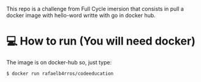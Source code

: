 This repo is a challenge from Full Cycle imersion that consists in pull a docker image with hello-word writte with go in docker hub.

# :computer: How to run (You will need docker)

The image is on docker-hub so, just type:
```bash
$ docker run rafaelb4rros/codeeducation
```
